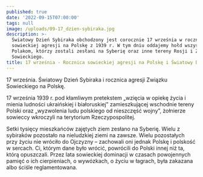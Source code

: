 ```yaml
---
published: true
date: '2022-09-15T07:00:00'
tags: null
image: /uploads/09-17_dzien-sybiraka.jpg
description: >-
  Światowy Dzień Sybiraka obchodzony jest corocznie 17 września w rocznicę
  sowieckiej agresji na Polskę z 1939 r. W tym dniu oddajemy hołd wszystkim
  Polakom, którzy zostali zesłani na Syberię oraz inne tereny Rosji i Związku
  Sowieckiego. 
title: 17 września - Rocznica sowieckiej agresji na Polskę i Światowy Dzień Sybiraka
---
```


17 września. Światowy Dzień Sybiraka i rocznica agresji Związku Sowieckiego na Polskę.

17 września 1939 r. pod kłamliwym pretekstem „wzięcia w opiekę życia i mienia ludności ukraińskiej i białoruskiej” zamieszkującej wschodnie tereny Polski oraz „wyzwolenia ludu polskiego od nieszczęść wojny”, żołnierze sowieccy wkroczyli na terytorium Rzeczypospolitej.

Setki tysięcy mieszkańców zajętych ziem zesłano na Syberię. Wielu z sybiraków pozostało na nieludzkiej ziemi na zawsze. Wielu pozostałych przy życiu nie wróciło do Ojczyzny – zachowali oni jednak Polskę i polskość w sercach. Ci, którym dane było wrócić, powrócili do Polski innej niż ta, którą opuszczali. Przez lata sowieckiej dominacji w czasach powojennych pamięć o ich cierpieniach, o wywózkach, o życiu w łagrach, była zakazana albo ściśle reglamentowana.
